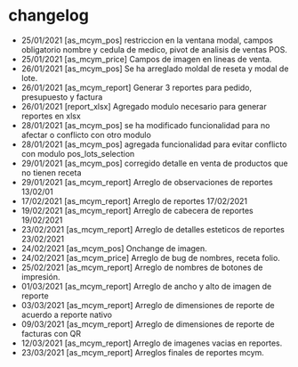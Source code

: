 # changelog 
* 25/01/2021 [as_mcym_pos] restriccion en la ventana modal, campos obligatorio nombre y cedula de medico, pivot de analisis de ventas POS.
* 25/01/2021 [as_mcym_price] Campos de imagen en lineas de venta.
* 26/01/2021 [as_mcym_pos] Se ha arreglado moldal de reseta y modal de lote. 
* 26/01/2021 [as_mcym_report] Generar 3 reportes para pedido, presupuesto y factura
* 26/01/2021 [report_xlsx] Agregado modulo necesario para generar reportes en xlsx
* 28/01/2021 [as_mcym_pos] se ha modificado funcionalidad para no afectar o conflicto con otro modulo
* 28/01/2021 [as_mcym_pos] agregada funcionalidad para evitar conflicto con modulo pos_lots_selection
* 29/01/2021 [as_mcym_pos] corregido detalle en venta de productos que no tienen receta
* 29/01/2021 [as_mcym_report] Arreglo de observaciones de reportes 13/02/01
* 17/02/2021 [as_mcym_report] Arreglo de reportes 17/02/2021
* 19/02/2021 [as_mcym_report] Arreglo de cabecera de reportes 19/02/2021
* 23/02/2021 [as_mcym_report] Arreglo de detalles esteticos de reportes 23/02/2021
* 24/02/2021 [as_mcym_pos] Onchange de imagen.
* 24/02/2021 [as_mcym_price] Arreglo de bug de nombres, receta folio.
* 25/02/2021 [as_mcym_report] Arreglo de nombres de botones de impresión.
* 01/03/2021 [as_mcym_report] Arreglo de ancho y alto de imagen de reporte
* 03/03/2021 [as_mcym_report] Arreglo de dimensiones de reporte de acuerdo a reporte nativo
* 09/03/2021 [as_mcym_report] Arreglo de dimensiones de reporte de facturas con QR
* 12/03/2021 [as_mcym_report] Arreglo de imagenes vacias en reportes.
* 23/03/2021 [as_mcym_report] Arreglos finales de reportes mcym.